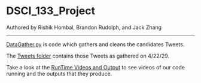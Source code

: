 # DSCI_133_Project

Authored by Rishik Hombal, Brandon Rudolph, and Jack Zhang
***
[DataGather.py](https://github.com/blazepower/DSCI_133_Project/blob/master/DataGather.py) is code which gathers and cleans the candidates Tweets. 

The [Tweets folder](https://github.com/blazepower/DSCI_133_Project/tree/master/Tweets) contains those Tweets as gathered on 4/22/29.

Take a look at the [RunTime Videos and Output](https://github.com/blazepower/DSCI_133_Project/tree/master/RunTime_Videos_and_Output) to see videos of our code running and the outputs that they produce.
